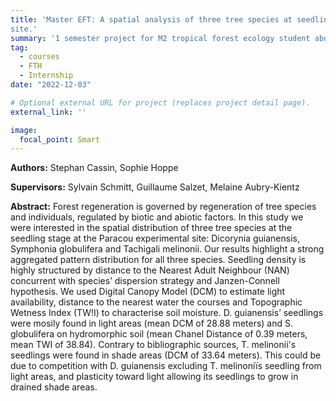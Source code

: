```yaml
---
title: 'Master EFT: A spatial analysis of three tree species at seedling stage, Dicorynia guianensis, Tachigali melinonii and Symphonia globulifera on parcel 16 of Paracou experimental
site.'
summary: '1 semester project for M2 tropical forest ecology student about the regeneration conditions of Dicorynia guianensis, Tachigali melinonii and Symphonia globulifera.'
tag: 
  - courses
  - FTH
  - Internship
date: "2022-12-03"

# Optional external URL for project (replaces project detail page).
external_link: ''

image:
  focal_point: Smart
---
```


**Authors:** Stephan Cassin, Sophie Hoppe

**Supervisors:** Sylvain Schmitt, Guillaume Salzet, Melaine Aubry-Kientz

**Abstract:** Forest regeneration is governed by regeneration of tree species and individuals, regulated by biotic and abiotic factors.
In this study we were interested in the spatial distribution of three tree species at the seedling stage at the Paracou
experimental site: Dicorynia guianensis, Symphonia globulifera and Tachigali melinonii. Our results highlight a strong
aggregated pattern distribution for all three species. Seedling density is highly structured by distance to the Nearest
Adult Neighbour (NAN) concurrent with species’ dispersion strategy and Janzen-Connell hypothesis. We used Digital
Canopy Model (DCM) to estimate light availability, distance to the nearest water the courses and Topographic Wetness
Index (TW!I) to characterise soil moisture. D. guianensis’ seedlings were mosily found in light areas (mean DCM of 28.88
meters) and S. globulifera on hydromorphic soil (mean Chanel Distance of 0.39 meters, mean TWI of 38.84). Contrary to
bibliographic sources, T. melinonii's seedlings were found in shade areas (DCM of 33.64 meters). This could be due to
competition with D. guianensis excluding T. melinoniïs seedling from light areas, and plasticity toward light allowing its
seedlings to grow in drained shade areas.
